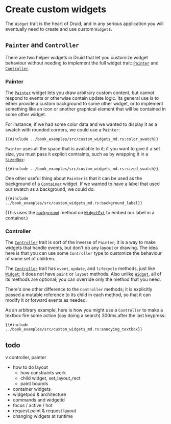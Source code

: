# Create custom widgets

The `Widget` trait is the heart of Druid, and in any serious application you
will eventually need to create and use custom `Widget`s.

## `Painter` and `Controller`

There are two helper widgets in Druid that let you customize widget behaviour
without needing to implement the full widget trait: [`Painter`] and
[`Controller`].

### Painter

The [`Painter`] widget lets you draw arbitrary custom content, but cannot
respond to events or otherwise contain update logic. Its general use is to
either provide a custom background to some other widget, or to implement
something like an icon or another graphical element that will be contained in
some other widget.

For instance, if we had some color data and we wanted to display it as a swatch
with rounded corners, we could use a `Painter`:

```rust,noplaypen
{{#include ../book_examples/src/custom_widgets_md.rs:color_swatch}}
```

`Painter` uses all the space that is available to it; if you want to give it a
set size, you must pass it explicit contraints, such as by wrapping it in a
[`SizedBox`]:

```rust,noplaypen
{{#include ../book_examples/src/custom_widgets_md.rs:sized_swatch}}
```

One other useful thing about `Painter` is that it can be used as the background
of a [`Container`] widget. If we wanted to have a label that used our swatch
as a background, we could do:

```rust,noplaypen
{{#include ../book_examples/src/custom_widgets_md.rs:background_label}}
```

(This uses the [`background`] method on [`WidgetExt`] to embed our label in a
container.)

### Controller

The [`Controller`] trait is sort of the inverse of `Painter`; it is a way to
make widgets that handle events, but don't do any layout or drawing. The idea
here is that you can use some `Controller` type to customize the behaviour of
some set of children.

The [`Controller`] trait has `event`, `update`, and `lifecycle` methods, just
like [`Widget`]; it does not have `paint` or `layout` methods. Also unlike
[`Widget`], all of its methods are optional; you can override only the method
that you need.

There's one other difference to the `Controller` methods; it is explicitly
passed a mutable reference to its child in each method, so that it can modify it
or forward events as needed.

As an arbitrary example, here is how you might use a `Controller` to make a
textbox fire some action (say doing a search) 300ms after the last keypress:

```rust,noplaypen
{{#include ../book_examples/src/custom_widgets_md.rs:annoying_textbox}}
```

## todo

v controller, painter
- how to do layout
    - how constraints work
    - child widget, set_layout_rect
    - paint bounds
- container widgets
- widgetpod & architecture
- commands and widgetid
- focus / active / hot
- request paint & request layout
- changing widgets at runtime

[`Controller`]: https://docs.rs/druid/0.7.0/druid/widget/trait.Controller.html
[`Widget`]: ./widget.md
[`Painter`]: https://docs.rs/druid/0.7.0/druid/widget/struct.Painter.html
[`SizedBox`]: https://docs.rs/druid/0.7.0/druid/widget/struct.SizedBox.html
[`Container`]: https://docs.rs/druid/0.7.0/druid/widget/struct.Container.html
[`WidgetExt`]: https://docs.rs/druid/0.7.0/druid/trait.WidgetExt.html
[`background`]: https://docs.rs/druid/0.7.0/druid/trait.WidgetExt.html#background

